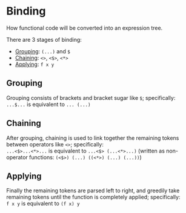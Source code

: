 # Binding
How functional code will be converted into an expression tree.

There are 3 stages of binding:
- [Grouping](#grouping): `(...)` and `$`
- [Chaining](#chaining): `<>`, `<$>`, `<*>`
- [Applying](#applying): `f x y`

## Grouping
Grouping consists of brackets and bracket sugar like `$`; specifically: \
`...$...` is equivalent to `... (...)`

## Chaining
After grouping, chaining is used to link together the remaining tokens between operators like `<>`; specifically: \
`...<$>...<*>...` is equivalent to `...<$> (...<*>...)` (written as non-operator functions: `(<$>) (...) ((<*>) (...) (...))`)

## Applying
Finally the remaining tokens are parsed left to right, and greedily take remaining tokens until the function is completely applied; specifically: \
`f x y` is equivalent to `(f x) y`
